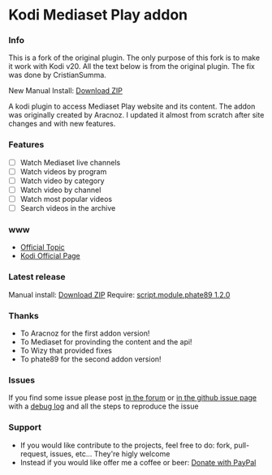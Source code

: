 
Kodi Mediaset Play addon
===================================

### Info
This is a fork of the original plugin. The only purpose of this fork is to make it work with Kodi v20.
All the text below is from the original plugin.
The fix was done by CristianSumma.

New Manual Install: [Download ZIP](https://github.com/CristianSumma/Mediaset-Play-plugin.video.videomediaset/archive/refs/heads/master.zip)


A kodi plugin to access Mediaset Play website and its content.
The addon was originally created by Aracnoz. I updated it almost from scratch after site changes and with new features.

### Features
- [ ] Watch Mediaset live channels
- [ ] Watch videos by program
- [ ] Watch video by category
- [ ] Watch video by channel
- [ ] Watch most popular videos
- [ ] Search videos in the archive

### www
* [Official Topic](http://forum.xbmc.org/showthread.php?tid=292876)
* [Kodi Official Page](http://addons.kodi.tv/show/plugin.video.videomediaset/)

### Latest release
Manual install: [Download ZIP](https://github.com/phate89/Mediaset-Play-plugin.video.videomediaset/releases)
Require: [script.module.phate89 1.2.0](https://github.com/phate89/script.module.phate89/releases/download/1.2.0/script.module.phate89-1.2.0.zip)

### Thanks
* To Aracnoz for the first addon version!
* To Mediaset for provinding the content and the api!
* To Wizy that provided fixes
* To phate89 for the second addon version!

### Issues
If you find some issue please post [in the forum](http://forum.xbmc.org/showthread.php?tid=292876) or [in the github issue page](https://github.com/phate89/Mediaset-Play-plugin.video.videomediaset/issues) with a [debug log](http://kodi.wiki/view/Debug_Log) and all the steps to reproduce the issue

### Support
* If you would like contribute to the projects, feel free to do: fork, pull-request, issues, etc... They're higly welcome
* Instead if you would like offer me a coffee or beer: [Donate with PayPal](https://www.paypal.com/cgi-bin/webscr?cmd=_donations&business=JD4LD62T6EJRS&lc=GB&item_name=phate89%20Kodi%20Addons&currency_code=USD&bn=PP%2dDonationsBF%3abtn_donate_LG%2egif%3aNonHosted)
